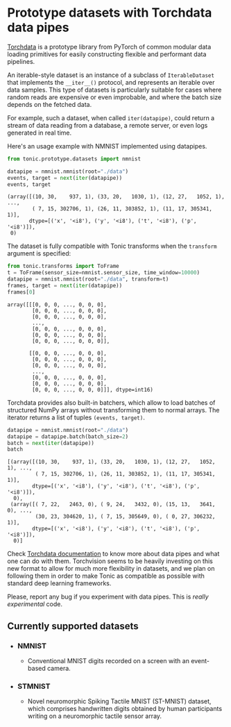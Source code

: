 # Prototype datasets with Torchdata data pipes

[Torchdata](https://pytorch.org/data/beta/index.html) is a prototype library from PyTorch of common modular data loading primitives for easily constructing flexible and performant data pipelines. 

An iterable-style dataset is an instance of a subclass of `IterableDataset` that implements the `__iter__()` protocol, and represents an iterable over data samples. This type of datasets is particularly suitable for cases where random reads are expensive or even improbable, and where the batch size depends on the fetched data.

For example, such a dataset, when called `iter(datapipe)`, could return a stream of data reading from a database, a remote server, or even logs generated in real time.

Here's an usage example with NMNIST implemented using datapipes. 


```python
from tonic.prototype.datasets import nmnist

datapipe = nmnist.nmnist(root="./data")
events, target = next(iter(datapipe))
events, target
```




    (array([(10, 30,    937, 1), (33, 20,   1030, 1), (12, 27,   1052, 1), ...,
            ( 7, 15, 302706, 1), (26, 11, 303852, 1), (11, 17, 305341, 1)],
           dtype=[('x', '<i8'), ('y', '<i8'), ('t', '<i8'), ('p', '<i8')]),
     0)



The dataset is fully compatible with Tonic transforms when the `transform` argument is specified:


```python
from tonic.transforms import ToFrame 
t = ToFrame(sensor_size=nmnist.sensor_size, time_window=10000)
datapipe = nmnist.nmnist(root="./data", transform=t)
frames, target = next(iter(datapipe))
frames[0]
```




    array([[[0, 0, 0, ..., 0, 0, 0],
            [0, 0, 0, ..., 0, 0, 0],
            [0, 0, 0, ..., 0, 0, 0],
            ...,
            [0, 0, 0, ..., 0, 0, 0],
            [0, 0, 0, ..., 0, 0, 0],
            [0, 0, 0, ..., 0, 0, 0]],
    
           [[0, 0, 0, ..., 0, 0, 0],
            [0, 0, 0, ..., 0, 0, 0],
            [0, 0, 0, ..., 0, 0, 0],
            ...,
            [0, 0, 0, ..., 0, 0, 0],
            [0, 0, 0, ..., 0, 0, 0],
            [0, 0, 0, ..., 0, 0, 0]]], dtype=int16)



Torchdata provides also built-in batchers, which allow to load batches of structured NumPy arrays without transforming them to normal arrays. The iterator returns a list of tuples `(events, target)`.


```python
datapipe = nmnist.nmnist(root="./data")
datapipe = datapipe.batch(batch_size=2)
batch = next(iter(datapipe))
batch
```




    [(array([(10, 30,    937, 1), (33, 20,   1030, 1), (12, 27,   1052, 1), ...,
             ( 7, 15, 302706, 1), (26, 11, 303852, 1), (11, 17, 305341, 1)],
            dtype=[('x', '<i8'), ('y', '<i8'), ('t', '<i8'), ('p', '<i8')]),
      0),
     (array([( 7, 22,   2463, 0), ( 9, 24,   3432, 0), (15, 13,   3641, 0), ...,
             (30, 23, 304620, 1), ( 7, 15, 305649, 0), ( 0, 27, 306232, 1)],
            dtype=[('x', '<i8'), ('y', '<i8'), ('t', '<i8'), ('p', '<i8')]),
      0)]



Check [Torchdata documentation](https://pytorch.org/data/beta/index.html) to know more about data pipes and what one can do with them. Torchvision seems to be heavily investing on this new format to allow for much more flexibility in datasets, and we plan on following them in order to make Tonic as compatible as possible with standard deep learning frameworks. 

Please, report any bug if you experiment with data pipes. This is _really experimental_ code. 
## Currently supported datasets
* ### NMNIST
  + Conventional MNIST digits recorded on a screen with an event-based camera.
* ### STMNIST
  +  Novel neuromorphic Spiking Tactile MNIST (ST-MNIST) dataset, which comprises handwritten digits obtained by human participants writing on a neuromorphic tactile sensor array.
